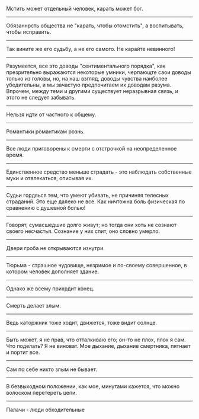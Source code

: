 Мстить может отдельный человек, карать может бог.
***
Обязаннрсть общества не "карать, чтобы отомстить", а воспитывать, чтобы исправить.
***
Так вините же его судьбу, а не его самого. Не карайте невинного!
***
Разумеется, все это доводы "сентиментального порядка", как презрительно выражаются некоторые умники, черпающте саои доводы только из головы, но, на наш взгляд, доводы чувства наиболее убедительны, и мы зачастую предпочитаем их доводам разума. Впрочем, между теми и другими существует неразрывная связь, и этого не следует забывать.
***
Нельзя идти от частного к общему.
***
Романтики романтикам рознь.
***
Все люди приговорены к смерти с отстрочкой на неопределенное время.
***
Единственное средство меньше страдать - это наблюдать собственные муки и отвлекаться, описывая их.
***
Судьи гордяься тем, что умеют убивать, не причиняя телесных страданий. Это еще далеко не все. Как ничтожна боль физическая по сравнению с душевной болью!
***
Говорят, сумасшедшие долго живут; но тогда они хоть не сознают своего несчастья. Сознание у них спит, оно словно умерло.
***
Двери гроба не открываются изнутри.
***
Тюрьма - страшное чудовище, незримое и по-своему совершенное, в котором человек дополняет здание.
***
Однако же всему прихрдит конец.
***
Смерть делает злым.
***
Ведь каторжник тоже ходит, движется, тоже видит солнце.
***
Быть может, я не прав, что отталкиваю его; он-то не плох, плох я сам. Что поделать? Я не виноват. Мое дыхание, дыхание смертника, пятнает и портит все.
***
Сам по себе никто злым не бывает.
***
В безвыходном положении, как мое, минутами кажется, что можно волоском перетереть цепи.
***
Палачи - люди обходительные
